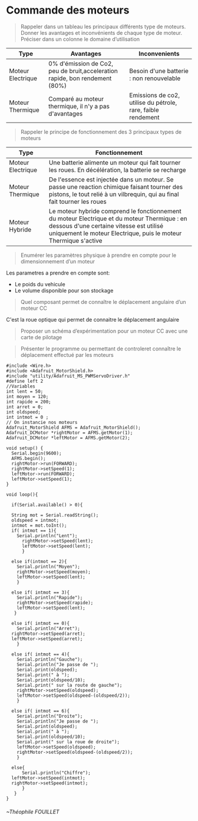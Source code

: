 # Commande des moteurs

> Rappeler dans un tableau les principaux différents type de moteurs. Donner les avantages et inconvénients de chaque type de moteur. Préciser dans un colonne le domaine d’utilisation

| Type              | Avantages               | Inconvenients
| ----------------- |----------------------- |----
| Moteur Electrique |0% d'émission de Co2, peu de bruit,acceleration rapide, bon rendement (80%) | Besoin d'une batterie : non renouvelable
| Moteur Thermique  |Comparé au moteur thermique, il n'y a pas d'avantages| Emissions de co2, utilise du pétrole, rare, faible rendement

> Rappeler le principe de fonctionnement des 3 principaux types de moteurs

| Type              | Fonctionnement
| ----------------- |----------------------- 
| Moteur Electrique | Une batterie alimente un moteur qui fait tourner les roues. En décélération, la batterie se recharge
| Moteur Thermique  | De l'essence est injectée dans un moteur. Se passe une reaction chimique faisant tourner des pistons, le tout relié à un vilbrequin, qui au final fait tourner les roues
|Moteur Hybride     | Le moteur hybride comprend le fonctionnement du moteur Electrique et du moteur Thermique : en dessous d'une certaine vitesse est utilisé uniquement le moteur Electrique, puis le moteur Thermique s'active

> Enumérer les paramètres physique à prendre en compte pour le dimensionnement d’un moteur

Les parametres a prendre en compte sont: 
- Le poids du vehicule
- Le volume disponible pour son stockage

> Quel composant permet de connaître le déplacement angulaire d’un moteur CC

C'est la roue optique qui permet de connaitre le déplacement angulaire

> Proposer un schéma d’expérimentation pour un moteur CC avec une carte de pilotage


> Présenter le programme ou permettant de controleret  connaître le déplacement effectué par les moteurs
```cpp=1
#include <Wire.h>
#include <Adafruit_MotorShield.h>
#include "utility/Adafruit_MS_PWMServoDriver.h"
#define left 2
//Variables
int lent = 50;
int moyen = 120;
int rapide = 200;
int arret = 0;
int oldspeed;
int intmot = 0 ;
// On instancie nos moteurs
Adafruit_MotorShield AFMS = Adafruit_MotorShield();
Adafruit_DCMotor *rightMotor = AFMS.getMotor(1);
Adafruit_DCMotor *leftMotor = AFMS.getMotor(2);

void setup() {
  Serial.begin(9600);
  AFMS.begin();
  rightMotor->run(FORWARD);
  rightMotor->setSpeed(1);
  leftMotor->run(FORWARD);
  leftMotor->setSpeed(1);
}

void loop(){
  
  if(Serial.available() > 0){
    
  String mot = Serial.readString();
  oldspeed = intmot;
  intmot = mot.toInt();
  if( intmot == 1){
    Serial.println("Lent");
      rightMotor->setSpeed(lent);
      leftMotor->setSpeed(lent);
      }
      
  else if(intmot == 2){
    Serial.println("Moyen");
    rightMotor->setSpeed(moyen);
    leftMotor->setSpeed(lent);
    }
    
  else if( intmot == 3){
    Serial.println("Rapide");
    rightMotor->setSpeed(rapide);
    leftMotor->setSpeed(lent);
   }
   
  else if( intmot == 0){
    Serial.println("Arret");
  rightMotor->setSpeed(arret);
  leftMotor->setSpeed(arret);
    }
    
  else if( intmot == 4){
    Serial.println("Gauche");
    Serial.println("Je passe de ");
    Serial.print(oldspeed);
    Serial.print(" à ");
    Serial.print(oldspeed/10);
    Serial.print(" sur la route de gauche");
    rightMotor->setSpeed(oldspeed);
    leftMotor->setSpeed(oldspeed-(oldspeed/2));
    }
    
  else if( intmot == 6){
    Serial.println("Droite");
    Serial.println("Je passe de ");
    Serial.print(oldspeed);
    Serial.print(" à ");
    Serial.print(oldspeed/10);
    Serial.print(" sur la roue de droite");
    leftMotor->setSpeed(oldspeed);
    rightMotor->setSpeed(oldspeed-(oldspeed/2));
    }
    
  else{
      Serial.println("Chiffre");
  leftMotor->setSpeed(intmot);
  rightMotor->setSpeed(intmot);    
      }
   }  
}
```


###### ~Théophile FOUILLET